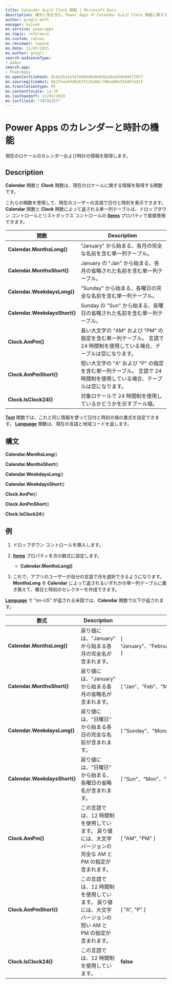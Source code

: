 ```yaml
---
title: Calendar および Clock 関数 | Microsoft Docs
description: 構文と例を含む、Power Apps の Calendar および Clock 関数に関するリファレンス情報
author: gregli-msft
manager: kvivek
ms.service: powerapps
ms.topic: reference
ms.custom: canvas
ms.reviewer: tapanm
ms.date: 11/07/2015
ms.author: gregli
search.audienceType:
- maker
search.app:
- PowerApps
ms.openlocfilehash: 8cde35a14147eb8dd0e0e63da2bad54b89472957
ms.sourcegitcommit: 6b27eae6dd8a53f224a8dc7d0aa00e334d6fed15
ms.translationtype: MT
ms.contentlocale: ja-JP
ms.lasthandoff: 12/03/2019
ms.locfileid: "74731327"
---
```

# <a name="calendar-and-clock-functions-in-power-apps"></a>Power Apps のカレンダーと時計の機能
現在のロケールのカレンダーおよび時計の情報を取得します。

## <a name="description"></a>Description
**Calendar** 関数と **Clock** 関数は、現在のロケールに関する情報を取得する関数です。

これらの関数を使用して、現在のユーザーの言語で日付と時刻を表示できます。  **Calendar** 関数と **Clock** 関数によって返される単一列テーブルは、ドロップダウン コントロールとリストボックス コントロールの **[Items](../controls/properties-core.md)** プロパティで直接使用できます。

| 関数 | Description |
| --- | --- |
| **Calendar.MonthsLong()** |"January" から始まる、各月の完全な名前を含む単一列テーブル。 |
| **Calendar.MonthsShort()** |January の "Jan" から始まる、各月の省略された名前を含む単一列テーブル。 |
| **Calendar.WeekdaysLong()** |"Sunday" から始まる、各曜日の完全な名前を含む単一列テーブル。 |
| **Calendar.WeekdaysShort()** |Sunday の "Sun" から始まる、各曜日の省略された名前を含む単一列テーブル。 |
| **Clock.AmPm()** |長い大文字の "AM" および "PM" の指定を含む単一列テーブル。  言語で 24 時間制を使用している場合、テーブルは空になります。 |
| **Clock.AmPmShort()** |短い大文字の "A" および "P" の指定を含む単一列テーブル。  言語で 24 時間制を使用している場合、テーブルは空になります。 |
| **Clock.IsClock24()** |対象ロケールで 24 時間制を使用しているかどうかを示すブール値。 |

**[Text](function-text.md)** 関数では、これと同じ情報を使って日付と時刻の値の書式を設定できます。  **[Language](function-language.md)** 関数は、現在の言語と地域コードを返します。

## <a name="syntax"></a>構文
**Calendar.MonthsLong**()

**Calendar.MonthsShort**()

**Calendar.WeekdaysLong**()

**Calendar.WeekdaysShort**()

**Clock.AmPm**()

**Clock.AmPmShort**()

**Clock.IsClock24**()

## <a name="examples"></a>例
1. ドロップダウン コントロールを挿入します。
2. **[Items](../controls/properties-core.md)** プロパティを次の数式に設定します。
   
   * **Calendar.MonthsLong()**
3. これで、アプリのユーザーが自分の言語で月を選択できるようになります。  **MonthsLong** を **Calendar** によって返されるいずれかの単一列テーブルに置き換えて、曜日と時刻のセレクターを作成できます。

**[Language](function-language.md)** で "en-US" が返される米国では、**Calendar** 関数で以下が返されます。

| 数式 | Description | 結果 |
| --- | --- | --- |
| **Calendar.MonthsLong()** |戻り値には、"January" から始まる各月の完全名が含まれます。 |[ "January"、"February"、"March"、"April"、"May"、"June"、"July"、"August"、"September"、"October"、"November"、"December" ] |
| **Calendar.MonthsShort()** |戻り値には、"January" から始まる各月の省略名が含まれます。 |[ "Jan"、"Feb"、"Mar"、"Apr"、"May"、"Jun"、"Jul"、"Aug"、"Sep"、"Oct"、"Nov"、"Dec" ] |
| **Calendar.WeekdaysLong()** |戻り値には、"日曜日" から始まる各日の完全な名前が含まれます。 |[ "Sunday"、"Monday"、"Tuesday"、"Wednesday"、"Thursday"、"Friday"、"Saturday" ] |
| **Calendar.WeekdaysShort()** |戻り値には、"日曜日" から始まる、各曜日の省略名が含まれます。 |[ "Sun"、"Mon"、"Tue"、"Wed"、"Thu"、"Fri"、"Sat" ] |
| **Clock.AmPm()** |この言語では、12 時間制を使用しています。 戻り値には、大文字バージョンの完全な AM と PM の指定が含まれます。 |[ "AM", "PM" ] |
| **Clock.AmPmShort()** |この言語では、12 時間制を使用しています。 戻り値には、大文字バージョンの短い AM と PM の指定が含まれます。 |[ "A", "P" ] |
| **Clock.IsClock24()** |この言語では、12 時間制を使用しています。 |**false** |

